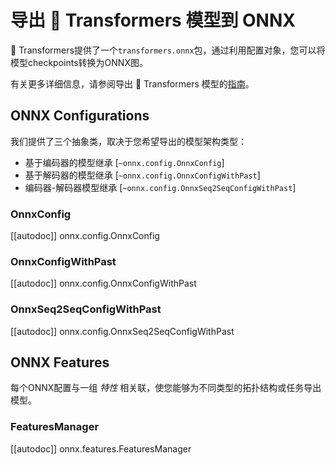 <!--Copyright 2020 The HuggingFace Team. All rights reserved.

Licensed under the Apache License, Version 2.0 (the "License"); you may not use this file except in compliance with
the License. You may obtain a copy of the License at

http://www.apache.org/licenses/LICENSE-2.0

Unless required by applicable law or agreed to in writing, software distributed under the License is distributed on
an "AS IS" BASIS, WITHOUT WARRANTIES OR CONDITIONS OF ANY KIND, either express or implied. See the License for the
specific language governing permissions and limitations under the License.

⚠️ Note that this file is in Markdown but contain specific syntax for our doc-builder (similar to MDX) that may not be
rendered properly in your Markdown viewer.

-->

# 导出 🤗 Transformers 模型到 ONNX

🤗 Transformers提供了一个`transformers.onnx`包，通过利用配置对象，您可以将模型checkpoints转换为ONNX图。

有关更多详细信息，请参阅导出 🤗 Transformers 模型的[指南](../serialization)。

## ONNX Configurations

我们提供了三个抽象类，取决于您希望导出的模型架构类型：

* 基于编码器的模型继承 [`~onnx.config.OnnxConfig`]
* 基于解码器的模型继承 [`~onnx.config.OnnxConfigWithPast`]
* 编码器-解码器模型继承 [`~onnx.config.OnnxSeq2SeqConfigWithPast`]

### OnnxConfig

[[autodoc]] onnx.config.OnnxConfig

### OnnxConfigWithPast

[[autodoc]] onnx.config.OnnxConfigWithPast

### OnnxSeq2SeqConfigWithPast

[[autodoc]] onnx.config.OnnxSeq2SeqConfigWithPast

## ONNX Features

每个ONNX配置与一组 _特性_ 相关联，使您能够为不同类型的拓扑结构或任务导出模型。

### FeaturesManager

[[autodoc]] onnx.features.FeaturesManager

